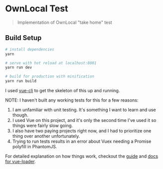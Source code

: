 # OwnLocal Test

> Implementation of OwnLocal "take home" test

## Build Setup

``` bash
# install dependencies
yarn

# serve with hot reload at localhost:8081
yarn run dev

# build for production with minification
yarn run build
```

I used [vue-cli](https://github.com/vuejs/vue-cli) to get the skeleton of this up and running.

NOTE: I haven't built any working tests for this for a few reasons:

1. I am unfamiliar with unit testing. It's something I want to learn and use though.
2. I used Vue on this project, and it's only the second time I've used it so things were fairly slow going.
3. I also have two paying projects right now, and I had to prioritize one thing over another unfortunately.
4. Trying to run tests results in an error about Vuex needing a Promise polyfill in PhantomJS.

For detailed explanation on how things work, checkout the [guide](http://vuejs-templates.github.io/webpack/) and [docs for vue-loader](http://vuejs.github.io/vue-loader).

